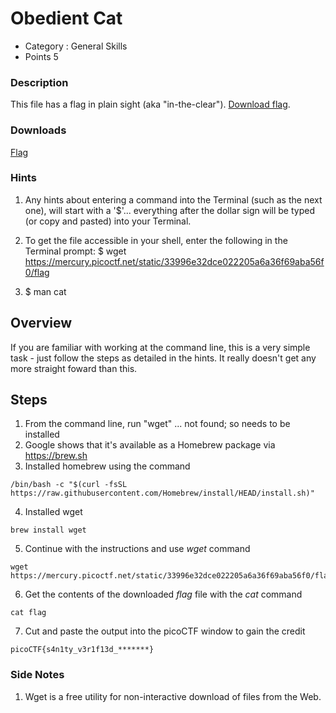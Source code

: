 # Obedient Cat
- Category : General Skills
- Points 5

### Description

This file has a flag in plain sight (aka "in-the-clear"). [Download flag](https://mercury.picoctf.net/static/33996e32dce022205a6a36f69aba56f0/flag).

### Downloads
[Flag](./flag)

### Hints

1. Any hints about entering a command into the Terminal (such as the next one), will start with a '$'... everything after the dollar sign will be typed (or copy and pasted) into your Terminal.

2. To get the file accessible in your shell, enter the following in the Terminal prompt: $ wget https://mercury.picoctf.net/static/33996e32dce022205a6a36f69aba56f0/flag

3. $ man cat

## Overview

If you are familiar with working at the command line, this is a very simple task - just follow the steps as detailed in the hints. It really doesn't get any more straight foward than this.

## Steps

1. From the command line, run "wget" ... not found; so needs to be installed
2. Google shows that it's available as a Homebrew package via https://brew.sh
3. Installed homebrew using the command

```
/bin/bash -c "$(curl -fsSL https://raw.githubusercontent.com/Homebrew/install/HEAD/install.sh)"
```

4. Installed wget

```
brew install wget
```

5. Continue with the instructions and use *wget* command

```
wget https://mercury.picoctf.net/static/33996e32dce022205a6a36f69aba56f0/flag
```

6. Get the contents of the downloaded *flag* file with the *cat* command

```
cat flag
```

7. Cut and paste the output into the picoCTF window to gain the credit

```
picoCTF{s4n1ty_v3r1f13d_*******}
```

### Side Notes

1. Wget is a free utility for non-interactive download of files from the Web.
